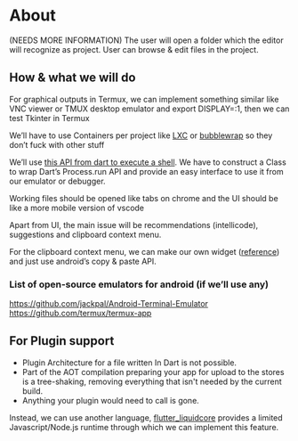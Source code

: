 # About

(NEEDS MORE INFORMATION)
The user will open a folder which the editor will recognize as project. User can browse & edit files in the project.

## How & what we will do

For graphical outputs in Termux, we can implement something similar like VNC viewer or TMUX desktop emulator and export DISPLAY=:1, then we can test Tkinter in Termux

We’ll have to use Containers per project like [LXC](https://linuxcontainers.org/) or [bubblewrap](https://github.com/containers/bubblewrap) so they don’t fuck with other stuff

We’ll use [this API from dart to execute a shell](https://api.dart.dev/stable/2.7.2/dart-io/Process/run.html). We have to construct a Class to wrap Dart’s Process.run API and provide an easy interface to use it from our emulator or debugger.

Working files should be opened like tabs on chrome and the UI should be like a more mobile version of vscode

Apart from UI, the main issue will be recommendations (intellicode), suggestions and clipboard context menu.

For the clipboard context menu, we can make our own widget ([reference](https://medium.com/saugo360/https-medium-com-saugo360-flutter-using-overlay-to-display-floating-widgets-2e6d0e8decb9)) and just use android’s copy & paste API.

### List of open-source emulators for android (if we’ll use any)

https://github.com/jackpal/Android-Terminal-Emulator
https://github.com/termux/termux-app

## For Plugin support

- Plugin Architecture for a file written In Dart is not possible.
- Part of the AOT compilation preparing your app for upload to the stores is a tree-shaking, removing everything that isn't needed by the current build. 
- Anything your plugin would need to call is gone.

Instead, we can use another language, [flutter_liquidcore](https://pub.dev/packages/flutter_liquidcore) provides a limited Javascript/Node.js runtime through which we can implement this feature.
